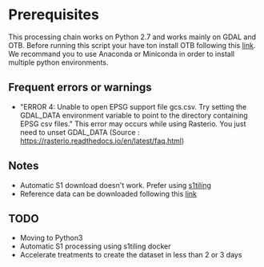 # Prerequisites
This processing chain works on Python 2.7 and works mainly on GDAL and OTB.
Before running this script your have ton install OTB following this [link](https://www.orfeo-toolbox.org/ "link").
We recommand you to use Anaconda or Miniconda in order to install multiple python environments.

## Frequent errors or warnings
- "ERROR 4: Unable to open EPSG support file gcs.csv.  Try setting the GDAL_DATA environment variable to point to the directory containing EPSG csv files." This error may occurs while using Rasterio. You just need to unset GDAL_DATA (Source : https://rasterio.readthedocs.io/en/latest/faq.html)

## Notes
- Automatic S1 download doesn't work. Prefer using [s1tiling](https://s1-tiling.pages.orfeo-toolbox.org/s1tiling/latest/install.html)
- Reference data can be downloaded following this [link](https://www.geograndest.fr/portail/fr/projets/occupation-du-sol "link")

## TODO
- Moving to Python3
- Automatic S1 processing using s1tiling docker
- Accelerate treatments to create the dataset in less than 2 or 3 days

